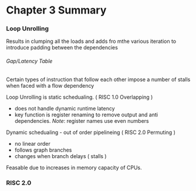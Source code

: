 # Chapter 3 Summary

### Loop Unrolling
Results in clumping all the loads and adds fro mthe various iteration to introduce padding between the dependencies

###### Gap/Latency Table 
Certain types of instruction that follow each other impose a number of stalls when faced with a flow dependency

Loop Unrolling is static schedualing. ( RISC 1.0 Overlapping )
- does not handle dynamic runtime latency
- key function is register renaming to remove output and anti dependencies. _Note_: register names use even numbers

Dynamic schedualing - out of order pipelineing ( RISC 2.0 Permuting )
- no linear order
- follows graph branches
- changes when branch delays ( stalls )

Feasable due to increases in memory capacity of CPUs.

### RISC 2.0 

